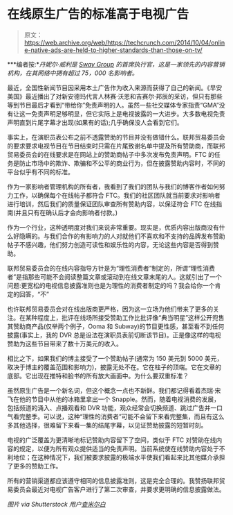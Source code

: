 # 在线原生广告的标准高于电视广告 

> 原文：<https://web.archive.org/web/https://techcrunch.com/2014/10/04/online-native-ads-are-held-to-higher-standards-than-those-on-tv/>

***编者按:**丹妮尔·威利是 [Sway Group](https://web.archive.org/web/20221206160049/http://www.swaygroupllc.com/) 的首席执行官，这是一家领先的内容营销机构，在其网络中拥有超过 75，000 名影响者。*

最近，全国性新闻节目因采用本土广告作为收入来源而获得了自己的新闻。《早安美国》最近播出了对新安德玛代言人林赛·沃恩和吉赛尔·邦辰的采访，但只有那些等到节目最后才看到“带给你”免责声明的人。虽然一些社交媒体专家指责“GMA”没有让这一免责声明足够明显，但它实际上是电视披露的一大进步。大多数电视免责声明直到片尾字幕才出现(如果有的话);几乎确保没人会看到它们。

事实上，在演职员表公布之前不透露赞助的节目并没有做错什么。联邦贸易委员会的要求要求电视节目在节目结束时只需在片尾致谢名单中提及所有赞助商，而联邦贸易委员会的在线要求是在网站上的赞助商帖子中多次发布免责声明。FTC 的任务是防止市场中的欺诈、欺骗和不公平的商业行为，但在披露赞助内容时，不同的平台似乎有不同的标准。

作为一家影响者管理机构的所有者，我看到了我们的团队与我们的博客作者如何努力工作，以确保每个在线帖子都符合 FTC。我们的社区团队就当前要求对影响者进行培训，然后我们的质量保证团队审查所有赞助内容，以保证符合 FTC 在线指南(并且只有在确认后才会向影响者付款。)

作为一个行业，这种透明度对我们来说非常重要。现实是，优质内容出版商没有什么好隐瞒的。与我们合作的有影响力的人对就他们不喜欢和不支持的品牌发布赞助帖子不感兴趣，他们努力创造可读性和娱乐性的内容，无论这些内容是否得到赞助。

联邦贸易委员会的在线内容指导方针是为“理性消费者”制定的，所谓“理性消费者”是指那些可能不会阅读整篇文章或滚动到在线文章末尾的人。这就引出了一个问题:更宽松的电视信息披露准则也是为理性的消费者制定的吗？我会给你一个肯定的回答，“不”

也许联邦贸易委员会对在线出版商更严格，因为这一立场为他们带来了更多的关注。在某种程度上，批评在线场所接受赞助工作比批评像“典当明星”这样公开兜售其赞助商产品(仅举两个例子，Ooma 和 Subway)的节目更性感，甚至看不到任何披露(事实上，我的 DVR 总是设法在演职员表前切断该节目)。正是像这样的电视赞助为这些节目带来了数十万美元的收入。

相比之下，如果我们的博主接受了一个赞助帖子(通常为 150 美元到 5000 美元，取决于博主的覆盖范围和影响力)，披露无处不在。它在柱子的顶端。它在文章的底部。它出现在推特和脸书的所有放大画面中。为什么要双重标准？

虽然原生广告是一个新名词，但这个概念一点也不新鲜。我们都记得看着杰瑞·宋飞在他的节目中从他的冰箱里拿出一个 Snapple。然而，随着电视消费的发展，包括频道的涌入、点播观看和 DVR 功能，观众经常会切换频道、跳过广告并一口气看完整季。可以说，这种“理性的消费者”可能不会留下来看完整集，而且有这么多其他选择，很难留下来看一集的结尾字幕，以见证赞助披露的短暂时刻。

电视的广泛覆盖为更清晰地标记赞助内容留下了空间，类似于 FTC 对赞助在线内容的规定，以便为所有观众提供适当的免责声明。当前系统使在线赞助内容处于不利地位；在这种情况下，我们被要求披露的极端水平使我们看起来比其他媒介承担了更多的赞助工作。

所有的营销渠道都应该遵守相同的信息披露准则，这是完全合理的。我赞扬联邦贸易委员会最近对电视广告客户进行了第二次审查，并要求更明确的信息披露做法。

*图片 via Shutterstock 用户[查米尔白](https://web.archive.org/web/20221206160049/http://www.shutterstock.com/gallery-201175p1.html)*